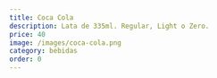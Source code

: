 ```yaml
---
title: Coca Cola
description: Lata de 335ml. Regular, Light o Zero.
price: 40
image: /images/coca-cola.png
category: bebidas
order: 0
---
```

